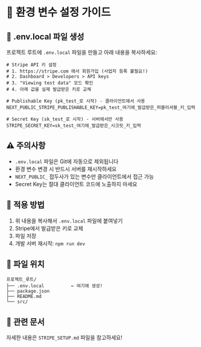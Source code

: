 # 🔐 환경 변수 설정 가이드

## 📝 .env.local 파일 생성

프로젝트 루트에 `.env.local` 파일을 만들고 아래 내용을 복사하세요:

```env
# Stripe API 키 설정
# 1. https://stripe.com 에서 회원가입 (사업자 등록 불필요!)
# 2. Dashboard > Developers > API keys
# 3. "Viewing test data" 모드 확인
# 4. 아래 값을 실제 발급받은 키로 교체

# Publishable Key (pk_test_로 시작) - 클라이언트에서 사용
NEXT_PUBLIC_STRIPE_PUBLISHABLE_KEY=pk_test_여기에_발급받은_퍼블리셔블_키_입력

# Secret Key (sk_test_로 시작) - 서버에서만 사용
STRIPE_SECRET_KEY=sk_test_여기에_발급받은_시크릿_키_입력
```

## ⚠️ 주의사항

- `.env.local` 파일은 Git에 자동으로 제외됩니다
- 환경 변수 변경 시 반드시 서버를 재시작하세요
- `NEXT_PUBLIC_` 접두사가 있는 변수만 클라이언트에서 접근 가능
- Secret Key는 절대 클라이언트 코드에 노출하지 마세요

## 🚀 적용 방법

1. 위 내용을 복사해서 `.env.local` 파일에 붙여넣기
2. Stripe에서 발급받은 키로 교체
3. 파일 저장
4. 개발 서버 재시작: `npm run dev`

## 📍 파일 위치

```
프로젝트_루트/
├── .env.local          ← 여기에 생성!
├── package.json
├── README.md
└── src/
```

## 🔗 관련 문서

자세한 내용은 `STRIPE_SETUP.md` 파일을 참고하세요!

